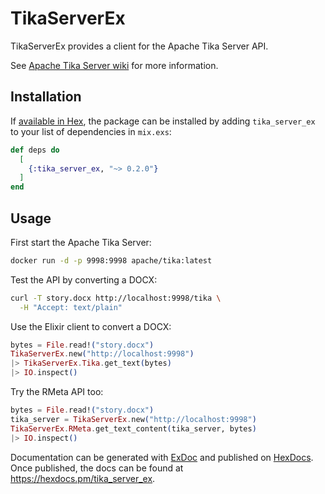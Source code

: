 # TikaServerEx

TikaServerEx provides a client for the Apache Tika Server API.

See [Apache Tika Server wiki](https://cwiki.apache.org/confluence/display/TIKA/TikaServer#TikaServer-GettheTextofaDocument) for more information.

## Installation

If [available in Hex](https://hex.pm/docs/publish), the package can be installed
by adding `tika_server_ex` to your list of dependencies in `mix.exs`:

```elixir
def deps do
  [
    {:tika_server_ex, "~> 0.2.0"}
  ]
end
```

## Usage

First start the Apache Tika Server:

```bash
docker run -d -p 9998:9998 apache/tika:latest
```

Test the API by converting a DOCX:

```bash
curl -T story.docx http://localhost:9998/tika \
  -H "Accept: text/plain"
```

Use the Elixir client to convert a DOCX:

```elixir
bytes = File.read!("story.docx")
TikaServerEx.new("http://localhost:9998")
|> TikaServerEx.Tika.get_text(bytes)
|> IO.inspect()
```

Try the RMeta API too:

```elixir
bytes = File.read!("story.docx")
tika_server = TikaServerEx.new("http://localhost:9998")
TikaServerEx.RMeta.get_text_content(tika_server, bytes)
|> IO.inspect()
```

Documentation can be generated with [ExDoc](https://github.com/elixir-lang/ex_doc)
and published on [HexDocs](https://hexdocs.pm). Once published, the docs can
be found at <https://hexdocs.pm/tika_server_ex>.

